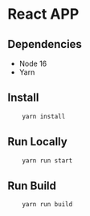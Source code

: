 # React APP

## Dependencies
- Node 16
- Yarn

## Install
```bash
    yarn install
```

## Run Locally
```bash
    yarn run start
```

## Run Build
```bash
    yarn run build
```
